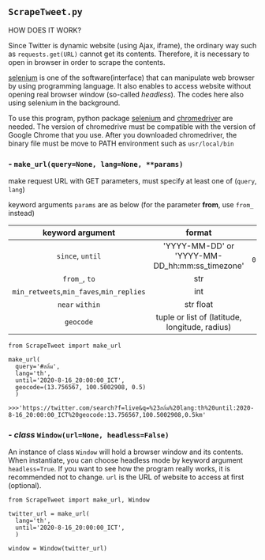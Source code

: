 ## `ScrapeTweet.py`

HOW DOES IT WORK?
  
  Since Twitter is dynamic website (using Ajax, iframe), the ordinary way such as `requests.get(URL)` cannot get its contents. Therefore, it is necessary to open in browser in order to scrape the contents.
  
[selenium](https://pypi.org/project/selenium/) is one of the software(interface) that can manipulate web browser by using programming language. It also enables to access website without opening real browser window (so-called _headless_). The codes here also using selenium in the background.

To use this program, python package [selenium](https://pypi.org/project/selenium/) and [chromedriver](https://chromedriver.chromium.org/) are needed. The version of chromedrive must be compatible with the version of Google Chrome that you use. After you downloaded chromedriver, the binary file must be move to PATH environment such as `usr/local/bin`

### - `make_url(query=None, lang=None, **params)`

make request URL with GET parameters, must specify at least one of (`query`, `lang`)

keyword arguments `params` are as below (for the parameter **from**, use `from_` instead)

|keyword argument|format|example|
|:-:|:-:|:-:|
|`since`, `until`|'YYYY-MM-DD' or 'YYYY-MM-DD_hh:mm:ss_timezone'|`'2020-06-01_12:00:00_ICT'`|
|`from_`, `to`|str|`'NationTV22'`|
|`min_retweets`,`min_faves`,`min_replies`|int|5|
|`near` `within`|str float|`'เชียงใหม่'` 5|
|`geocode`|tuple or list of (latitude, longitude, radius)|(13, 100, 1)|


~~~python3
from ScrapeTweet import make_url

make_url(
  query='#สลิ่ม',
  lang='th',
  until='2020-8-16_20:00:00_ICT',
  geocode=(13.756567, 100.5002908, 0.5)
  )
  
>>>'https://twitter.com/search?f=live&q=%23สลิ่ม%20lang:th%20until:2020-8-16_20:00:00_ICT%20geocode:13.756567,100.5002908,0.5km'
~~~

### - _class_ `Window(url=None, headless=False)`

An instance of class `Window` will hold a browser window and its contents. When instantiate, you can choose headless mode by keyword argument `headless=True`. If you want to see how the program really works, it is recommended not to change. `url` is the URL of website to access at first (optional).

~~~python3
from ScrapeTweet import make_url, Window

twitter_url = make_url(
  lang='th',
  until='2020-8-16_20:00:00_ICT',
  )
  
window = Window(twitter_url) 
~~~
